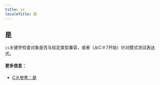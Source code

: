 ```yaml
---
title: is
localeTitle: 是
---
```

## 是

`is`关键字检查对象是否与给定类型兼容，或者（从C＃7开始）针对模式测试表达式。

#### 更多信息：

*   [C＃参考：是](https://docs.microsoft.com/dotnet/csharp/language-reference/keywords/is)
